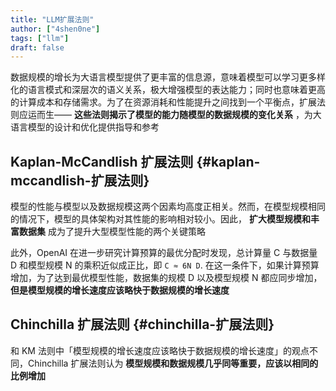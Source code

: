 ```yaml
---
title: "LLM扩展法则"
author: ["4shen0ne"]
tags: ["llm"]
draft: false
---
```


数据规模的增长为大语言模型提供了更丰富的信息源，意味着模型可以学习更多样化的语言模式和深层次的语义关系，极大增强模型的表达能力；同时也意味着更高的计算成本和存储需求。为了在资源消耗和性能提升之间找到一个平衡点，扩展法则应运而生—— **这些法则揭示了模型的能力随模型的数据规模的变化关系** ，为大语言模型的设计和优化提供指导和参考


## Kaplan-McCandlish 扩展法则 {#kaplan-mccandlish-扩展法则}

模型的性能与模型以及数据规模这两个因素均高度正相关。然而，在模型规模相同的情况下，模型的具体架构对其性能的影响相对较小。因此， **扩大模型规模和丰富数据集** 成为了提升大型模型性能的两个关键策略

此外，OpenAI 在进一步研究计算预算的最优分配时发现，总计算量 C 与数据量 D 和模型规模 N 的乘积近似成正比，即 `C ≈ 6N D`. 在这一条件下，如果计算预算增加，为了达到最优模型性能，数据集的规模 D 以及模型规模 N 都应同步增加， **但是模型规模的增长速度应该略快于数据规模的增长速度**


## Chinchilla 扩展法则 {#chinchilla-扩展法则}

和 KM 法则中「模型规模的增长速度应该略快于数据规模的增长速度」的观点不同，Chinchilla 扩展法则认为 **模型规模和数据规模几乎同等重要，应该以相同的比例增加**
